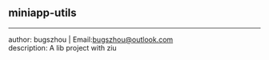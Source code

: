 ## miniapp-utils
----------------------------
author: bugszhou | Email:bugszhou@outlook.com <br>
description: A lib project with ziu
